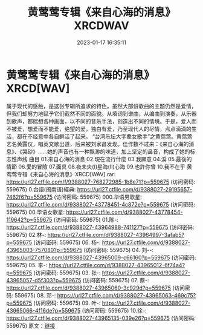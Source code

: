 ﻿---
title: 黄莺莺专辑《来自心海的消息》XRCDWAV
date: 2023-01-17 16:35:11
categories: WAV车载音乐、镜像
tags: 华语中文
---
# 黄莺莺专辑《来自心海的消息》XRCD[WAV]

属于现代的感触，是这张专辑所追求的特色。虽然大部份歌曲的主题仍然是爱情，但我们却努力地赋予它们截然不同的面貌。从填词到谱曲，从编曲到演奏，从乐器到歌声，都揣想各种画面，以不同的音乐手法，创造出不同的情境。于是，爱人而不被爱，想爱而不能爱，绝望的爱，独白有爱，乃至现代人的尽情，点点滴滴的生活，都在不经意中各自鲜活了起来。
“台湾乐坛大字辈女歌手”之黄莺莺。黄莺莺艺名黄露仪，唱英文歌出道，后来被刘家昌发现。佳作数不过来：《来自心海的消息》、《哭砂》……她的声音也有一种飘渺的味道，加上坚定的鼻音，构成了她的标志性声线
曲目
01.來自心海的消息
02.現在流行什麼
03.我願意
04.淚
05.最後的情節
06.愛的冒險
07.面具
08.夜未央(I)星海(II)心海
09.也許你曾
10.我不在乎
黄莺莺专辑《来自心海的消息》XRCD[WAV].rar: https://url27.ctfile.com/f/9388027-768272985-1b8e71?p=559675
(访问密码: 559675)
0.台語(闽南语)經典: https://url27.ctfile.com/d/9388027-29195657-7462f6?p=559675
(访问密码: 559675)
000.华语男歌星: https://url27.ctfile.com/d/9388027-43778451-4c872e?p=559675
(访问密码: 559675)
00.华语女歌星: https://url27.ctfile.com/d/9388027-43778454-119642?p=559675
(访问密码: 559675)
01.陈-: https://url27.ctfile.com/d/9388027-43964988-741127?p=559675
(访问密码: 559675)
02.林-: https://url27.ctfile.com/d/9388027-43964997-3afab5?p=559675
(访问密码: 559675)
06. 杨-: https://url27.ctfile.com/d/9388027-43965003-757080?p=559675
(访问密码: 559675)
04. 刘--: https://url27.ctfile.com/d/9388027-43965009-c66160?p=559675
(访问密码: 559675)
05. 李-: https://url27.ctfile.com/d/9388027-43965012-6f74a4?p=559675
(访问密码: 559675)
03. 张-: https://url27.ctfile.com/d/9388027-43965057-d5f303?p=559675
(访问密码: 559675)
07. 蔡-: https://url27.ctfile.com/d/9388027-43965060-3c929d?p=559675
(访问密码: 559675)
08. 邓-: https://url27.ctfile.com/d/9388027-43965063-469c75?p=559675
(访问密码: 559675)
09. 叶-: https://url27.ctfile.com/d/9388027-43965066-4f16de?p=559675
(访问密码: 559675)
10.徐-: https://url27.ctfile.com/d/9388027-43965135-039e26?p=559675
(访问密码: 559675)
原文：[链接](https://blog.sina.com.cn/s/blog_1647c7e76010310q7.html)
